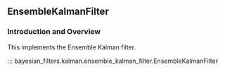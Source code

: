 ## EnsembleKalmanFilter

### Introduction and Overview

This implements the Ensemble Kalman filter.

::: bayesian_filters.kalman.ensemble_kalman_filter.EnsembleKalmanFilter
